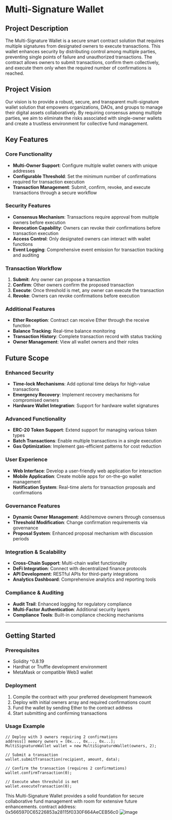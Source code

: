 # Multi-Signature Wallet

## Project Description

The Multi-Signature Wallet is a secure smart contract solution that requires multiple signatures from designated owners to execute transactions. This wallet enhances security by distributing control among multiple parties, preventing single points of failure and unauthorized transactions. The contract allows owners to submit transactions, confirm them collectively, and execute them only when the required number of confirmations is reached.

## Project Vision

Our vision is to provide a robust, secure, and transparent multi-signature wallet solution that empowers organizations, DAOs, and groups to manage their digital assets collaboratively. By requiring consensus among multiple parties, we aim to eliminate the risks associated with single-owner wallets and create a trustless environment for collective fund management.

## Key Features

### Core Functionality
- **Multi-Owner Support**: Configure multiple wallet owners with unique addresses
- **Configurable Threshold**: Set the minimum number of confirmations required for transaction execution
- **Transaction Management**: Submit, confirm, revoke, and execute transactions through a secure workflow

### Security Features
- **Consensus Mechanism**: Transactions require approval from multiple owners before execution
- **Revocation Capability**: Owners can revoke their confirmations before transaction execution
- **Access Control**: Only designated owners can interact with wallet functions
- **Event Logging**: Comprehensive event emission for transaction tracking and auditing

### Transaction Workflow
1. **Submit**: Any owner can propose a transaction
2. **Confirm**: Other owners confirm the proposed transaction
3. **Execute**: Once threshold is met, any owner can execute the transaction
4. **Revoke**: Owners can revoke confirmations before execution

### Additional Features
- **Ether Reception**: Contract can receive Ether through the receive function
- **Balance Tracking**: Real-time balance monitoring
- **Transaction History**: Complete transaction record with status tracking
- **Owner Management**: View all wallet owners and their roles

## Future Scope

### Enhanced Security
- **Time-lock Mechanisms**: Add optional time delays for high-value transactions
- **Emergency Recovery**: Implement recovery mechanisms for compromised owners
- **Hardware Wallet Integration**: Support for hardware wallet signatures

### Advanced Functionality
- **ERC-20 Token Support**: Extend support for managing various token types
- **Batch Transactions**: Enable multiple transactions in a single execution
- **Gas Optimization**: Implement gas-efficient patterns for cost reduction

### User Experience
- **Web Interface**: Develop a user-friendly web application for interaction
- **Mobile Application**: Create mobile apps for on-the-go wallet management
- **Notification System**: Real-time alerts for transaction proposals and confirmations

### Governance Features
- **Dynamic Owner Management**: Add/remove owners through consensus
- **Threshold Modification**: Change confirmation requirements via governance
- **Proposal System**: Enhanced proposal mechanism with discussion periods

### Integration & Scalability
- **Cross-Chain Support**: Multi-chain wallet functionality
- **DeFi Integration**: Connect with decentralized finance protocols
- **API Development**: RESTful APIs for third-party integrations
- **Analytics Dashboard**: Comprehensive analytics and reporting tools

### Compliance & Auditing
- **Audit Trail**: Enhanced logging for regulatory compliance
- **Multi-Factor Authentication**: Additional security layers
- **Compliance Tools**: Built-in compliance checking mechanisms

---

## Getting Started

### Prerequisites
- Solidity ^0.8.19
- Hardhat or Truffle development environment
- MetaMask or compatible Web3 wallet

### Deployment
1. Compile the contract with your preferred development framework
2. Deploy with initial owners array and required confirmations count
3. Fund the wallet by sending Ether to the contract address
4. Start submitting and confirming transactions

### Usage Example
```solidity
// Deploy with 3 owners requiring 2 confirmations
address[] memory owners = [0x..., 0x..., 0x...];
MultiSignatureWallet wallet = new MultiSignatureWallet(owners, 2);

// Submit a transaction
wallet.submitTransaction(recipient, amount, data);

// Confirm the transaction (requires 2 confirmations)
wallet.confirmTransaction(0);

// Execute when threshold is met
wallet.executeTransaction(0);
```

This Multi-Signature Wallet provides a solid foundation for secure collaborative fund management with room for extensive future enhancements.
contract address: 0x5665970C65226853a28115f0330F664AeCEB56c0
![image](https://github.com/user-attachments/assets/f6a04ed4-dcff-435b-88b6-2020a303624a)

